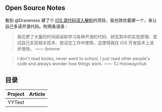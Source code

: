 ## Open Source Notes

看到 @Draveness 建了个 [iOS 源代码深入解析](https://github.com/Draveness/iOS-Source-Code-Analyze)的项目，我也效仿着建一个，来让自己多读开源代码。附两条语录：

> 我花费了大量的时间阅读和学习各种开源的代码、研究其中的实现原理、尝试自己实现相关技术、尝试在工作中使用，这使得我在 iOS 开发技术上进步很快。 —— ibireme

> I don't read books, never went to school, I just read other people's code and always wonder how things work. —— TJ Holowaychuk


## 目录

| Project | Article |
|:-------:|:------: |
|  YYText |         |
